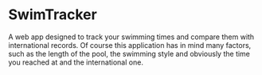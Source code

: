 # SwimTracker
A web app designed to track your swimming times and compare them with international records. Of course this application has in mind many factors, such as the length of the pool, the swimming style and obviously the time you reached at and the international one.
